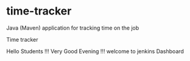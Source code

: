 # time-tracker
Java (Maven) application for tracking time on the job

Time tracker

Hello Students !!! Very Good Evening !!! welcome to jenkins Dashboard
